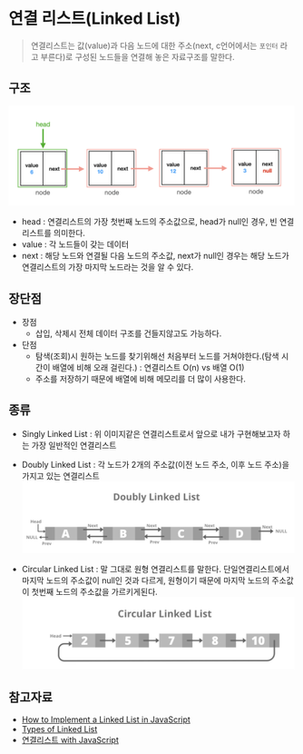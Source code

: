 # 연결 리스트(Linked List)

> 연결리스트는 값(value)과 다음 노드에 대한 주소(next, c언어에서는 `포인터` 라고 부른다)로 구성된 노드들을 연결해 놓은 자료구조를 말한다.

## 구조

![구조](/screenshots/linked-list.png)

- head : 연결리스트의 가장 첫번째 노드의 주소값으로, head가 null인 경우, 빈 연결리스트를 의미한다.
- value : 각 노드들이 갖는 데이터
- next : 해당 노드와 연결될 다음 노드의 주소값, next가 null인 경우는 해당 노드가 연결리스트의 가장 마지막 노드라는 것을 알 수 있다.

## 장단점

- 장점
  - 삽입, 삭제시 전체 데이터 구조를 건들지않고도 가능하다.
- 단점
  - 탐색(조회)시 원하는 노드를 찾기위해선 처음부터 노드를 거쳐야한다.(탐색 시간이 배열에 비해 오래 걸린다.) : 연결리스트 O(n) vs 배열 O(1)
  - 주소를 저장하기 때문에 배열에 비해 메모리를 더 많이 사용한다.

## 종류

- Singly Linked List : 위 이미지같은 연결리스트로서 앞으로 내가 구현해보고자 하는 가장 일반적인 연결리스트
- Doubly Linked List : 각 노드가 2개의 주소값(이전 노드 주소, 이후 노드 주소)을 가지고 있는 연결리스트
  ![Doubly Linked List](/screenshots/doubly-linked-list%20.png)

- Circular Linked List : 말 그대로 원형 연결리스트를 말한다. 단일연결리스트에서 마지막 노드의 주소값이 null인 것과 다르게, 원형이기 때문에 마지막 노드의 주소값이 첫번째 노드의 주소값을 가르키게된다.
  ![Circular Linked List](/screenshots/circular-linked-list%20.png)

## 참고자료

- [How to Implement a Linked List in JavaScript](https://www.freecodecamp.org/news/implementing-a-linked-list-in-javascript/)
- [Types of Linked List](https://www.geeksforgeeks.org/types-of-linked-list/)
- [연결리스트 with JavaScript](https://overcome-the-limits.tistory.com/16)
